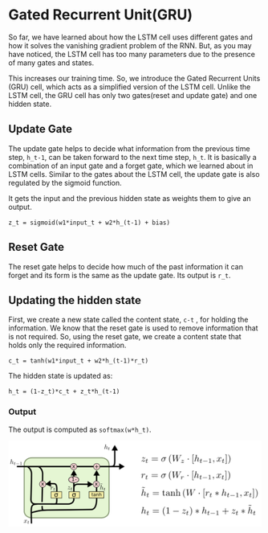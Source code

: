 # Gated Recurrent Unit(GRU)
So far, we have learned about how the LSTM cell uses different gates and how it solves the vanishing gradient problem of the RNN. 
But, as you may have noticed, the LSTM cell has too many parameters due to the presence of many gates and states.

This increases our training time. So, we introduce the Gated Recurrent Units (GRU) cell, which acts as a simplified version of the LSTM cell. 
Unlike the LSTM cell, the GRU cell has only two gates(reset and update gate) and one hidden state.

## Update Gate
The update gate helps to decide what information from the previous time step, `h_t-1`, can be taken forward to the next time step, `h_t`. It is basically a combination of an input gate and a forget gate, which we learned about in LSTM cells. Similar to the gates about the LSTM cell, the update gate is also regulated by the sigmoid function.

It gets the input and the previous hidden state as weights them to give an output. 

```
z_t = sigmoid(w1*input_t + w2*h_(t-1) + bias)
```

## Reset Gate 
The reset gate helps to decide how much of the past information it can forget and its form is the same as the update gate. Its output is `r_t`.

## Updating the hidden state
First, we create a new state called the content state, `c-t` , for holding the information. We know that the reset gate is used to remove information that is not required. So, using the reset gate, we create a content state that holds only the required information.

```
c_t = tanh(w1*input_t + w2*h_(t-1)*r_t)
```

The hidden state is updated as:
```
h_t = (1-z_t)*c_t + z_t*h_(t-1)
```

### Output 
The output is computed as `softmax(w*h_t)`.

![GRU blueprint](https://github.com/swarajdalmia/ML-Experiments/blob/master/notes/images/gru.jpeg)














